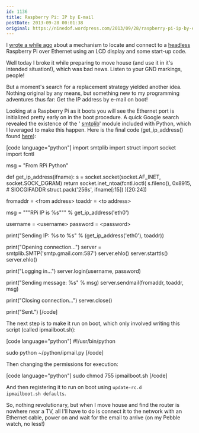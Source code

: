```yaml
---
id: 1136
title: Raspberry Pi: IP by E-mail
postDate: 2013-09-28 00:01:38
original: https://ninedof.wordpress.com/2013/09/28/raspberry-pi-ip-by-e-mail/
---
```


I  [wrote a while ago](http://ninedof.wordpress.com/2013/07/13/raspberry-pi-ip-address-to-lcd-display/) about a mechanism to locate and connect to a  [headless](http://en.wikipedia.org/wiki/Headless_computer) Raspberry Pi over Ethernet using an LCD display and some start-up code.

Well today I broke it while preparing to move house (and use it in it's intended situation!), which was bad news. Listen to your GND markings, people!

But a moment's search for a replacement strategy yielded another idea. Nothing original by any means, but something new to my programming adventures thus far: Get the IP address by e-mail on boot!

Looking at a Raspberry Pi as it boots you will see the Ethernet port is initialized pretty early on in the boot procedure. A quick Google search revealed the existence of the ' [smtplib](http://docs.python.org/2/library/smtplib.html)' module included with Python, which I leveraged to make this happen. Here is the final code (get_ip_address() found  [here](code.activestate.com/recipes/439094-get-the-ip-address-associated-with-a-network-inter/)):

[code language="python"]
import smtplib
import struct
import socket
import fcntl

msg = &quot;From RPi Python&quot;

def get_ip_address(ifname):
	s = socket.socket(socket.AF_INET, socket.SOCK_DGRAM)
	return socket.inet_ntoa(fcntl.ioctl(
		s.fileno(), 0x8915, # SIOCGIFADDR
		struct.pack('256s', ifname[:15])
	)[20:24])

fromaddr = &lt;from address&gt;
toaddr = &lt;to address&gt;

msg = &quot;&quot;&quot;RPi IP is  %s&quot;&quot;&quot; % get_ip_address('eth0')

username = &lt;username&gt;
password = &lt;password&gt;

print(&quot;Sending IP: %s to %s&quot; % (get_ip_address('eth0'), toaddr))

print(&quot;Opening connection...&quot;)
server = smtplib.SMTP('smtp.gmail.com:587')
server.ehlo()
server.starttls()
server.ehlo()

print(&quot;Logging in...&quot;)
server.login(username, password)

print(&quot;Sending message: %s&quot; % msg)
server.sendmail(fromaddr, toaddr, msg)

print(&quot;Closing connection...&quot;)
server.close()

print(&quot;Sent.&quot;)
[/code]

The next step is to make it run on boot, which only involved writing this script (called ipmailboot.sh):

[code language="python"]
#!/usr/bin/python

sudo python ~/python/ipmail.py
[/code]

Then changing the permissions for execution:

[code language="python"]
 sudo chmod 755 ipmailboot.sh
 [/code]

And then registering it to run on boot using <code>update-rc.d ipmailboot.sh defaults</code>.

So, nothing revolutionary, but when I move house and find the router is nowhere near a TV, all I'll have to do is connect it to the network with an Ethernet cable, power on and wait for the email to arrive (on my Pebble watch, no less!)
